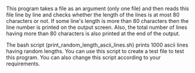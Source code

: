
This program takes a file as an argument (only one file) and then reads this
file line by line and checks whether the length of the lines is at most 80
characters or not. If some line's length is more than 80 characters then the
line number is printed on the output screen. Also, the total number of lines
having more than 80 characters is also printed at the end of the output.

The bash script (print_random_length_ascii_lines.sh) prints 1000 ascii lines
having random lengths. You can use this script to create a test file to test
this program. You can also change this script according to your requirements.
